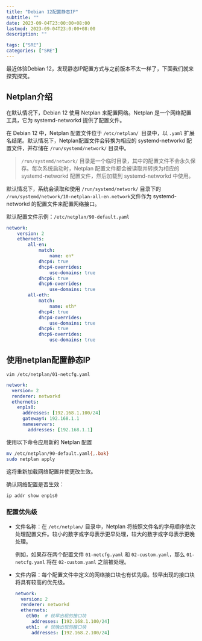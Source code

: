 ```yaml
---
title: "Debian 12配置静态IP"
subtitle: ""
date: 2023-09-04T23:00:00+08:00
lastmod: 2023-09-04T23:0:00+08:00
description: ""

tags: ["SRE"]
categories: ["SRE"]
---
```


最近体验Debian 12，发现静态IP配置方式与之前版本不太一样了，下面我们就来探究探究。

## Netplan介绍

在默认情况下，Debian 12 使用 Netplan 来配置网络。Netplan 是一个网络配置工具，它为 systemd-networkd 提供了配置文件。

在 Debian 12 中，Netplan 配置文件位于 `/etc/netplan/ `目录中，以 `.yaml` 扩展名结尾。默认情况下，Netplan配置文件会转换为相应的 systemd-networkd 配置文件，并存储在 `/run/systemd/network/` 目录中。

> `/run/systemd/network/` 目录是一个临时目录，其中的配置文件不会永久保存。每次系统启动时，Netplan 配置文件都会被读取并转换为相应的 systemd-networkd 配置文件，然后加载到 systemd-networkd 中使用。

默认情况下，系统会读取和使用 `/run/systemd/network/` 目录下的 `/run/systemd/network/10-netplan-all-en.network`文件作为 systemd-networkd 的配置文件来配置网络接口。

默认配置文件示例：`/etc/netplan/90-default.yaml`

```yaml
network:
    version: 2
    ethernets:
        all-en:
            match:
                name: en*
            dhcp4: true
            dhcp4-overrides:
                use-domains: true
            dhcp6: true
            dhcp6-overrides:
                use-domains: true
        all-eth:
            match:
                name: eth*
            dhcp4: true
            dhcp4-overrides:
                use-domains: true
            dhcp6: true
            dhcp6-overrides:
                use-domains: true
```

## 使用netplan配置静态IP

`vim /etc/netplan/01-netcfg.yaml`

```yaml
network:
  version: 2
  renderer: networkd
  ethernets:
    enp1s0:
      addresses: [192.168.1.100/24]
      gateway4: 192.168.1.1
      nameservers:
        addresses: [192.168.1.1]
```

使用以下命令应用新的 Netplan 配置

```bash
mv /etc/netplan/90-default.yaml{,.bak}
sudo netplan apply
```

这将重新加载网络配置并使更改生效。

确认网络配置是否生效：

```bash
ip addr show enp1s0
```

### 配置优先级

- 文件名称：在 `/etc/netplan/` 目录中，Netplan 将按照文件名的字母顺序依次处理配置文件。较小的数字或字母表示更早处理，较大的数字或字母表示更晚处理。

  例如，如果存在两个配置文件 `01-netcfg.yaml` 和 `02-custom.yaml`，那么 `01-netcfg.yaml` 将在 `02-custom.yaml` 之前被处理。

- 文件内容：每个配置文件中定义的网络接口块也有优先级。较早出现的接口块将具有较高的优先级。

  ```yaml
  network:
    version: 2
    renderer: networkd
    ethernets:
      eth0:  # 较早出现的接口块
        addresses: [192.168.1.100/24]
      eth1:  # 较晚出现的接口块
        addresses: [192.168.2.100/24]
  ```

